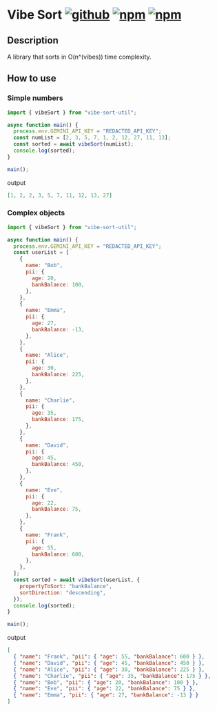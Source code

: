 # Vibe Sort [![github](https://img.shields.io/badge/GitHub-repository-blue)](https://github.com/amalej/vibe-sort-util) [![npm](https://img.shields.io/npm/v/vibe-sort-util)](https://www.npmjs.com/package/vibe-sort-util) [![npm](https://img.shields.io/npm/dt/vibe-sort-util)](https://www.npmjs.com/package/vibe-sort-util?activeTab=versions)

## Description

A library that sorts in O(n^(vibes)) time complexity.

## How to use

### Simple numbers

```js
import { vibeSort } from "vibe-sort-util";

async function main() {
  process.env.GEMINI_API_KEY = "REDACTED_API_KEY";
  const numList = [2, 3, 5, 7, 1, 2, 12, 27, 11, 13];
  const sorted = await vibeSort(numList);
  console.log(sorted);
}

main();
```

output

```json
[1, 2, 2, 3, 5, 7, 11, 12, 13, 27]
```

### Complex objects

```js
import { vibeSort } from "vibe-sort-util";

async function main() {
  process.env.GEMINI_API_KEY = "REDACTED_API_KEY";
  const userList = [
    {
      name: "Bob",
      pii: {
        age: 20,
        bankBalance: 100,
      },
    },
    {
      name: "Emma",
      pii: {
        age: 27,
        bankBalance: -13,
      },
    },
    {
      name: "Alice",
      pii: {
        age: 30,
        bankBalance: 225,
      },
    },
    {
      name: "Charlie",
      pii: {
        age: 35,
        bankBalance: 175,
      },
    },
    {
      name: "David",
      pii: {
        age: 45,
        bankBalance: 450,
      },
    },
    {
      name: "Eve",
      pii: {
        age: 22,
        bankBalance: 75,
      },
    },
    {
      name: "Frank",
      pii: {
        age: 55,
        bankBalance: 600,
      },
    },
  ];
  const sorted = await vibeSort(userList, {
    propertyToSort: "bankBalance",
    sortDirection: "descending",
  });
  console.log(sorted);
}

main();
```

output

```json
[
  { "name": "Frank", "pii": { "age": 55, "bankBalance": 600 } },
  { "name": "David", "pii": { "age": 45, "bankBalance": 450 } },
  { "name": "Alice", "pii": { "age": 30, "bankBalance": 225 } },
  { "name": "Charlie", "pii": { "age": 35, "bankBalance": 175 } },
  { "name": "Bob", "pii": { "age": 20, "bankBalance": 100 } },
  { "name": "Eve", "pii": { "age": 22, "bankBalance": 75 } },
  { "name": "Emma", "pii": { "age": 27, "bankBalance": -13 } }
]
```
